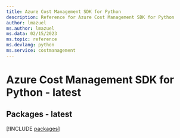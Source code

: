 ```yaml
---
title: Azure Cost Management SDK for Python
description: Reference for Azure Cost Management SDK for Python
author: lmazuel
ms.author: lmazuel
ms.data: 02/15/2023
ms.topic: reference
ms.devlang: python
ms.service: costmanagement
---
```

# Azure Cost Management SDK for Python - latest
## Packages - latest
[!INCLUDE [packages](cost-management-index.md)]